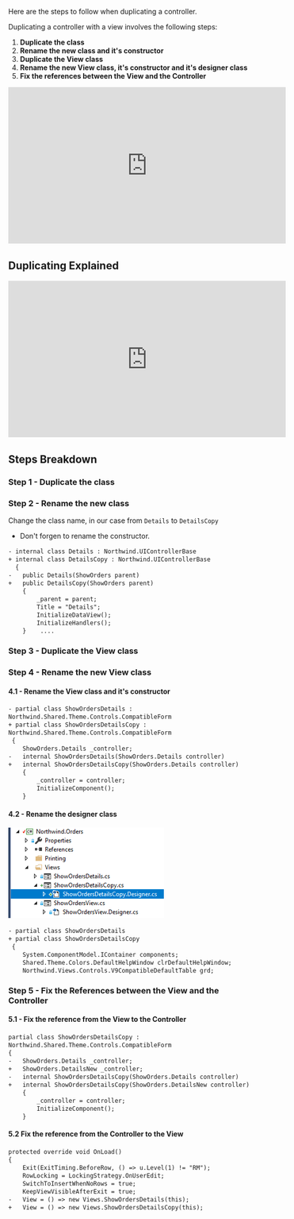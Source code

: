 ﻿Here are the steps to follow when duplicating a controller.

Duplicating a controller with a view involves the following steps:
1. **Duplicate the class**
2. **Rename the new class and it's constructor**
3. **Duplicate the View class**
4. **Rename the new View class, it's constructor and it's designer class**
5. **Fix the references between the View and the Controller**

<iframe width="560" height="315" src="https://www.youtube.com/embed/https://youtu.be/MGoDG02VRXE" frameborder="0" allowfullscreen></iframe>

## Duplicating Explained

<iframe width="560" height="315" src="https://www.youtube.com/embed/https://youtu.be/VxR26WY5Css" frameborder="0" allowfullscreen></iframe>

## Steps Breakdown

### Step 1 - Duplicate the class 

### Step 2 - Rename the new class

Change the class name, in our case from `Details` to `DetailsCopy`

* Don't forgen to rename the constructor.

```csdiff
- internal class Details : Northwind.UIControllerBase
+ internal class DetailsCopy : Northwind.UIControllerBase
  {
-   public Details(ShowOrders parent)
+   public DetailsCopy(ShowOrders parent)
    {
        _parent = parent;
        Title = "Details";
        InitializeDataView();
        InitializeHandlers();
    }    ....
```
### Step 3 - Duplicate the View class
### Step 4 - Rename the new View class 

#### 4.1 -  Rename the View class and it's constructor 
```csdiff
- partial class ShowOrdersDetails : Northwind.Shared.Theme.Controls.CompatibleForm 
+ partial class ShowOrdersDetailsCopy : Northwind.Shared.Theme.Controls.CompatibleForm 
 {
    ShowOrders.Details _controller;
-   internal ShowOrdersDetails(ShowOrders.Details controller)
+   internal ShowOrdersDetailsCopy(ShowOrders.Details controller)
    {
        _controller = controller;
        InitializeComponent();
    }

```
#### 4.2 - Rename the designer class


![2018 04 20 07H48 44](2018-04-20_07h48_44.png)
```csdiff
- partial class ShowOrdersDetails
+ partial class ShowOrdersDetailsCopy
 {
    System.ComponentModel.IContainer components;
    Shared.Theme.Colors.DefaultHelpWindow clrDefaultHelpWindow;
    Northwind.Views.Controls.V9CompatibleDefaultTable grd;
```

### Step 5 - Fix the References between the View and the Controller
#### 5.1 - Fix the reference from the View to the Controller 
```csdiff
partial class ShowOrdersDetailsCopy : Northwind.Shared.Theme.Controls.CompatibleForm 
{
-   ShowOrders.Details _controller;
+   ShowOrders.DetailsNew _controller;
-   internal ShowOrdersDetailsCopy(ShowOrders.Details controller)
+   internal ShowOrdersDetailsCopy(ShowOrders.DetailsNew controller)
    {
        _controller = controller;
        InitializeComponent();
    }
```

#### 5.2 Fix the reference from the Controller to the View 
```csdiff
protected override void OnLoad()
{
    Exit(ExitTiming.BeforeRow, () => u.Level(1) != "RM");
    RowLocking = LockingStrategy.OnUserEdit;
    SwitchToInsertWhenNoRows = true;
    KeepViewVisibleAfterExit = true;
-   View = () => new Views.ShowOrdersDetails(this);
+   View = () => new Views.ShowOrdersDetailsCopy(this);

```